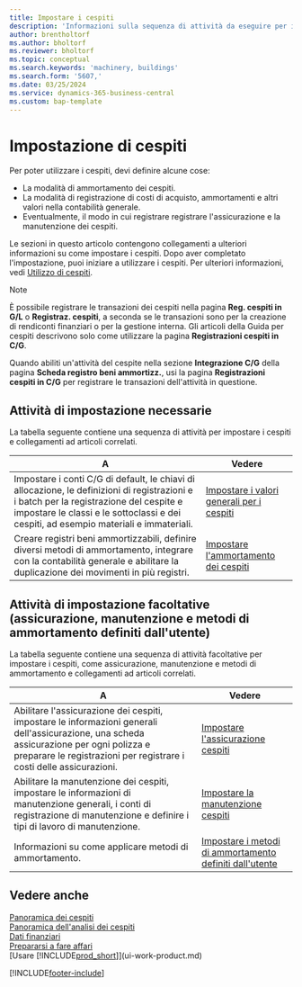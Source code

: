 ```yaml
---
title: Impostare i cespiti
description: 'Informazioni sulla sequenza di attività da eseguire per impostare i cespiti, ad esempio macchinari o edifici.'
author: brentholtorf
ms.author: bholtorf
ms.reviewer: bholtorf
ms.topic: conceptual
ms.search.keywords: 'machinery, buildings'
ms.search.form: '5607,'
ms.date: 03/25/2024
ms.service: dynamics-365-business-central
ms.custom: bap-template
---
```

# <a name="setting-up-fixed-assets"></a>Impostazione di cespiti

Per poter utilizzare i cespiti, devi definire alcune cose:  

* La modalità di ammortamento dei cespiti.  
* La modalità di registrazione di costi di acquisto, ammortamenti e altri valori nella contabilità generale.  
* Eventualmente, il modo in cui registrare registrare l'assicurazione e la manutenzione dei cespiti.

Le sezioni in questo articolo contengono collegamenti a ulteriori informazioni su come impostare i cespiti. Dopo aver completato l'impostazione, puoi iniziare a utilizzare i cespiti. Per ulteriori informazioni, vedi [Utilizzo di cespiti](fa-manage.md).  

> [!NOTE]  
> È possibile registrare le transazioni dei cespiti nella pagina **Reg. cespiti in G/L** o **Registraz. cespiti**, a seconda se le transazioni sono per la creazione di rendiconti finanziari o per la gestione interna. Gli articoli della Guida per cespiti descrivono solo come utilizzare la pagina **Registrazioni cespiti in C/G**.  

Quando abiliti un'attività del cespite nella sezione **Integrazione C/G** della pagina **Scheda registro beni ammortizz.**, usi la pagina **Registrazioni cespiti in C/G** per registrare le transazioni dell'attività in questione.

## <a name="required-setup-tasks"></a>Attività di impostazione necessarie

La tabella seguente contiene una sequenza di attività per impostare i cespiti e collegamenti ad articoli correlati.

| A | Vedere |
|---|---|
| Impostare i conti C/G di default, le chiavi di allocazione, le definizioni di registrazioni e i batch per la registrazione del cespite e impostare le classi e le sottoclassi e dei cespiti, ad esempio materiali e immateriali. |[Impostare i valori generali per i cespiti](fa-how-setup-general.md) |
| Creare registri beni ammortizzabili, definire diversi metodi di ammortamento, integrare con la contabilità generale e abilitare la duplicazione dei movimenti in più registri. |[Impostare l'ammortamento dei cespiti](fa-how-setup-depreciation.md) |

## <a name="optional-setup-tasks-insurance-maintenance-and-user-defined-depreciation-methods"></a>Attività di impostazione facoltative (assicurazione, manutenzione e metodi di ammortamento definiti dall'utente)

La tabella seguente contiene una sequenza di attività facoltative per impostare i cespiti, come assicurazione, manutenzione e metodi di ammortamento e collegamenti ad articoli correlati. 

| A | Vedere |
|---|---|
| Abilitare l'assicurazione dei cespiti, impostare le informazioni generali dell'assicurazione, una scheda assicurazione per ogni polizza e preparare le registrazioni per registrare i costi delle assicurazioni. |[Impostare l'assicurazione cespiti](fa-how-setup-insurance.md) |
| Abilitare la manutenzione dei cespiti, impostare le informazioni di manutenzione generali, i conti di registrazione di manutenzione e definire i tipi di lavoro di manutenzione. |[Impostare la manutenzione cespiti](fa-how-setup-maintenance.md) |
| Informazioni su come applicare metodi di ammortamento. |[Impostare i metodi di ammortamento definiti dall'utente](fa-how-setup-user-defined-depreciation-method.md) |

## <a name="see-also"></a>Vedere anche

[Panoramica dei cespiti](fa-manage.md)  
[Panoramica dell'analisi dei cespiti](fa-analytics-overview.md)   
[Dati finanziari](finance.md)  
[Prepararsi a fare affari](ui-get-ready-business.md)  
[Usare [!INCLUDE[prod_short](includes/prod_short.md)]](ui-work-product.md)

[!INCLUDE[footer-include](includes/footer-banner.md)]
